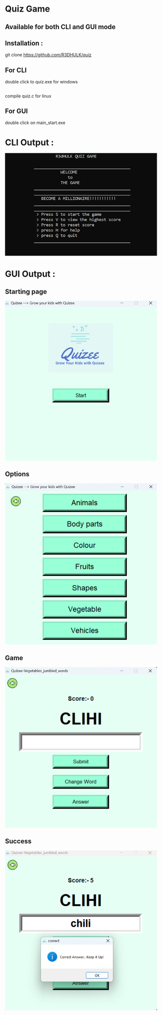 # Quiz Game
## Available for both CLI and GUI mode
## Installation :
git clone https://github.com/R3DHULK/quiz
## For CLI 
double click to quiz.exe for windows
##
compile quiz.c for linux
## For GUI 
double click on main_start.exe
# CLI Output :
![](quiz.png)
# GUI Output :
## Starting page
![](start.png)
## Options 
![](options.png)
## Game 
![](game.png)
## Success
![](success.png)